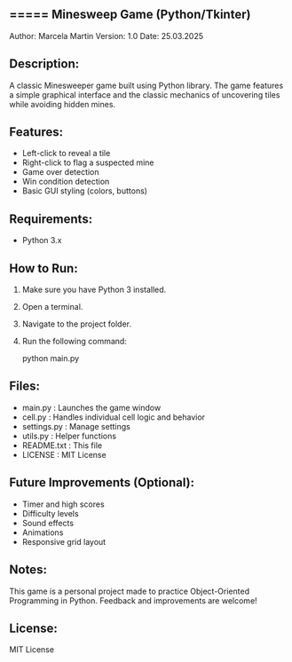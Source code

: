 ===== Minesweep Game (Python/Tkinter)
---

Author: Marcela Martin
Version: 1.0
Date: 25.03.2025

Description:
------------
A classic Minesweeper game built using Python library.
The game features a simple graphical interface and the classic
mechanics of uncovering tiles while avoiding hidden mines.

Features:
---------
- Left-click to reveal a tile
- Right-click to flag a suspected mine
- Game over detection
- Win condition detection
- Basic GUI styling (colors, buttons)

Requirements:
-------------
- Python 3.x

How to Run:
-----------
1. Make sure you have Python 3 installed.
2. Open a terminal.
3. Navigate to the project folder.
4. Run the following command:

   python main.py

Files:
------
- main.py        : Launches the game window
- cell.py        : Handles individual cell logic and behavior
- settings.py    : Manage settings
- utils.py       : Helper functions
- README.txt     : This file
- LICENSE        : MIT License

Future Improvements (Optional):
-------------------------------
- Timer and high scores
- Difficulty levels
- Sound effects
- Animations
- Responsive grid layout

Notes:
------
This game is a personal project made to practice Object-Oriented
Programming in Python. Feedback and improvements are welcome!

License:
--------
MIT License